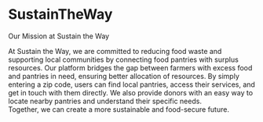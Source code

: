 # SustainTheWay

Our Mission at Sustain the Way

At Sustain the Way, we are committed to reducing food waste and supporting local communities by connecting food pantries with surplus resources. 
Our platform bridges the gap between farmers with excess food and pantries in need, ensuring better allocation of resources. 
By simply entering a zip code, users can find local pantries, access their services, and get in touch with them directly. 
We also provide donors with an easy way to locate nearby pantries and understand their specific needs.  
Together, we can create a more sustainable and food-secure future.  